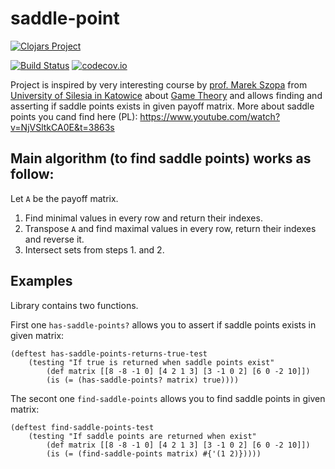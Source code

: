 saddle-point
===========

[![Clojars Project](https://clojars.org/re.blacksqua/saddle-point/latest-version.svg)](https://clojars.org/re.blacksqua/saddle-point)

[![Build Status](https://travis-ci.com/albrzykowski/saddle-point.svg?branch=master)](https://travis-ci.com/albrzykowski/saddle-point)
[![codecov.io](https://codecov.io/github/albrzykowski/saddle-point/branch/master/graph/badge.svg?branch=master)](https://codecov.io/github/albrzykowski/saddle-point)

Project is inspired by very interesting course by [prof. Marek Szopa](https://pl.wikipedia.org/wiki/Marek_Szopa) from [University of Silesia in Katowice](http://english.us.edu.pl/) about [Game Theory](https://en.wikipedia.org/wiki/Game_theory) and allows finding and asserting if saddle points exists in given payoff matrix. More about saddle points you cand find here (PL): https://www.youtube.com/watch?v=NjVSltkCA0E&t=3863s

## Main algorithm (to find saddle points) works as follow:

Let `A` be the payoff matrix.

1. Find minimal values in every row and return their indexes.
2. Transpose `A` and find maximal values in every row, return their indexes and reverse it.
3. Intersect sets from steps 1. and 2.


## Examples

Library contains two functions. 

First one `has-saddle-points?` allows you to assert if saddle points exists in given matrix:

    (deftest has-saddle-points-returns-true-test
        (testing "If true is returned when saddle points exist"
            (def matrix [[8 -8 -1 0] [4 2 1 3] [3 -1 0 2] [6 0 -2 10]])
            (is (= (has-saddle-points? matrix) true))))
            
The secont one `find-saddle-points` allows you to find saddle points in given matrix:

    (deftest find-saddle-points-test
        (testing "If saddle points are returned when exist"
            (def matrix [[8 -8 -1 0] [4 2 1 3] [3 -1 0 2] [6 0 -2 10]])
            (is (= (find-saddle-points matrix) #{'(1 2)}))))